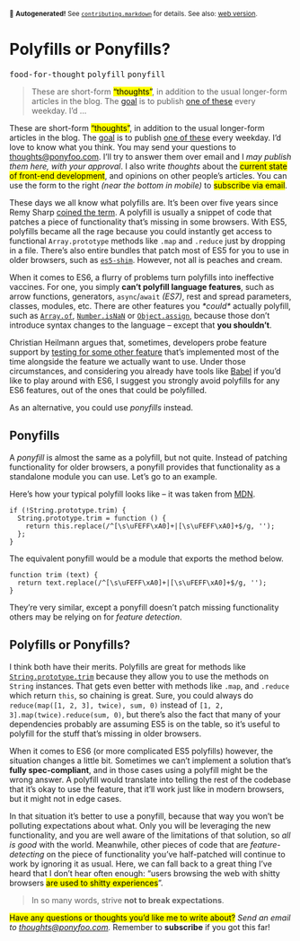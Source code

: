 <sub>&#x1F6A8; <strong>Autogenerated!</strong> See <a href="https://github.com/ponyfoo/articles/tree/noindex/contributing.markdown"><code>contributing.markdown</code></a> for details. See also: <a href="https://ponyfoo.com/articles/polyfills-or-ponyfills">web version</a>.</sub>

<a href="https://ponyfoo.com/articles/polyfills-or-ponyfills"><div></div></a>

<h1>Polyfills or Ponyfills?</h1>

<p><kbd>food-for-thought</kbd> <kbd>polyfill</kbd> <kbd>ponyfill</kbd></p>

<blockquote><p>These are short-form <mark class="md-mark">&#x201C;thoughts&#x201D;</mark>, in addition to the usual longer-form articles in the blog. The <a href="https://ponyfoo.com/articles/food-for-thought-begins">goal</a> is to publish <a href="https://ponyfoo.com/articles/tagged/food-for-thought">one of these</a> every weekday. I&#x2019;d &#x2026;</p></blockquote>

<div><p>These are short-form <mark class="md-mark">&#x201C;thoughts&#x201D;</mark>, in addition to the usual longer-form articles in the blog. The <a href="https://ponyfoo.com/articles/food-for-thought-begins">goal</a> is to publish <a href="https://ponyfoo.com/articles/tagged/food-for-thought">one of these</a> every weekday. I&#x2019;d love to know what you think. You may send your questions to <a href="mailto:thoughts@ponyfoo.com">thoughts@ponyfoo.com</a>. I&#x2019;ll try to answer them over email and I <em>may publish them here, with your approval</em>. I also write <em>thoughts</em> about the <mark class="md-mark">current state of front-end development</mark>, and opinions on other people&#x2019;s articles. You can use the form to the right <em>(near the bottom in mobile)</em> to <mark class="md-mark">subscribe via email</mark>.</p></div>

<div></div>

<div><p>These days we all know what polyfills are. It&#x2019;s been over five years since Remy Sharp <a href="https://plus.google.com/+PaulIrish/posts/4okUyAE1qQH" target="_blank">coined the term</a>. A polyfill is usually a snippet of code that patches a piece of functionality that&#x2019;s missing in some browsers. With ES5, polyfills became all the rage because you could instantly get access to functional <code class="md-code md-code-inline">Array.prototype</code> methods like <code class="md-code md-code-inline">.map</code> and <code class="md-code md-code-inline">.reduce</code> just by dropping in a file. There&#x2019;s also entire bundles that patch most of ES5 for you to use in older browsers, such as <a href="https://github.com/es-shims/es5-shim" target="_blank"><code class="md-code md-code-inline">es5-shim</code></a>. However, not all is peaches and cream.</p> <p>When it comes to ES6, a flurry of problems turn polyfills into ineffective vaccines. For one, you simply <strong>can&#x2019;t polyfill language features</strong>, such as arrow functions, generators, <code class="md-code md-code-inline">async</code>/<code class="md-code md-code-inline">await</code> <em>(ES7)</em>, rest and spread parameters, classes, modules, etc. There are other features you <em>*could*</em> actually polyfill, such as <a href="https://developer.mozilla.org/en-US/docs/Web/JavaScript/Reference/Global_Objects/Array/of" target="_blank"><code class="md-code md-code-inline">Array.of</code></a>, <a href="https://developer.mozilla.org/en-US/docs/Web/JavaScript/Reference/Global_Objects/Number/isNaN" target="_blank"><code class="md-code md-code-inline">Number.isNaN</code></a> or <a href="https://developer.mozilla.org/en/docs/Web/JavaScript/Reference/Global_Objects/Object/assign" target="_blank"><code class="md-code md-code-inline">Object.assign</code></a>, because those don&#x2019;t introduce syntax changes to the language &#x2013; except that <strong>you shouldn&#x2019;t</strong>.</p></div>

<div><p>Christian Heilmann argues that, sometimes, developers probe feature support by <a href="http://christianheilmann.com/2015/08/17/how-about-we-make-es6-the-new-baseline/" target="_blank" aria-label="&apos;How About We Make ES6 the New Baseline?&apos; asks @codepo8">testing for some other feature</a> that&#x2019;s implemented most of the time alongside the feature we actually want to use. Under those circumstances, and considering you already have tools like <a href="https://github.com/babel/babel" target="_blank" aria-label="babel/babel on GitHub">Babel</a> if you&#x2019;d like to play around with ES6, I suggest you strongly avoid polyfills for any ES6 features, out of the ones that could be polyfilled.</p> <p>As an alternative, you could use <em>ponyfills</em> instead.</p> <h2 id="ponyfills">Ponyfills</h2> <p>A <em>ponyfill</em> is almost the same as a polyfill, but not quite. Instead of patching functionality for older browsers, a ponyfill provides that functionality as a standalone module you can use. Let&#x2019;s go to an example.</p> <p>Here&#x2019;s how your typical polyfill looks like &#x2013; it was taken from <a href="https://developer.mozilla.org/en/docs/Web/JavaScript/Reference/Global_Objects/String/trim" target="_blank" aria-label="String.prototype.trim() &#x2013; MDN">MDN</a>.</p> <pre class="md-code-block"><code class="md-code md-lang-javascript"><span class="md-code-keyword">if</span> (!<span class="md-code-built_in">String</span>.prototype.trim) {
  <span class="md-code-built_in">String</span>.prototype.trim = <span class="md-code-function"><span class="md-code-keyword">function</span> <span class="md-code-params">()</span> </span>{
    <span class="md-code-keyword">return</span> <span class="md-code-keyword">this</span>.replace(<span class="md-code-regexp">/^[\s\uFEFF\xA0]+|[\s\uFEFF\xA0]+$/g</span>, <span class="md-code-string">&apos;&apos;</span>);
  };
}
</code></pre> <p>The equivalent ponyfill would be a module that exports the method below.</p> <pre class="md-code-block"><code class="md-code md-lang-javascript"><span class="md-code-function"><span class="md-code-keyword">function</span> <span class="md-code-title">trim</span> <span class="md-code-params">(text)</span> </span>{
  <span class="md-code-keyword">return</span> text.replace(<span class="md-code-regexp">/^[\s\uFEFF\xA0]+|[\s\uFEFF\xA0]+$/g</span>, <span class="md-code-string">&apos;&apos;</span>);
}
</code></pre> <p>They&#x2019;re very similar, except a ponyfill doesn&#x2019;t patch missing functionality others may be relying on for <em>feature detection</em>.</p> <h2 id="polyfills-or-ponyfills">Polyfills or Ponyfills?</h2> <p>I think both have their merits. Polyfills are great for methods like <a href="https://developer.mozilla.org/en/docs/Web/JavaScript/Reference/Global_Objects/String/trim" target="_blank" aria-label="String.prototype.trim() &#x2013; MDN"><code class="md-code md-code-inline">String.prototype.trim</code></a> because they allow you to use the methods on <code class="md-code md-code-inline">String</code> instances. That gets even better with methods like <code class="md-code md-code-inline">.map</code>, and <code class="md-code md-code-inline">.reduce</code> which return <code class="md-code md-code-inline">this</code>, so chaining is great. Sure, you could always do <code class="md-code md-code-inline">reduce(map([1, 2, 3], twice), sum, 0)</code> instead of <code class="md-code md-code-inline">[1, 2, 3].map(twice).reduce(sum, 0)</code>, but there&#x2019;s also the fact that many of your dependencies probably are assuming ES5 is on the table, so it&#x2019;s useful to polyfill for the stuff that&#x2019;s missing in older browsers.</p> <p>When it comes to ES6 (or more complicated ES5 polyfills) however, the situation changes a little bit. Sometimes we can&#x2019;t implement a solution that&#x2019;s <strong>fully spec-compliant</strong>, and in those cases using a polyfill might be the wrong answer. A polyfill would translate into telling the rest of the codebase that it&#x2019;s okay to use the feature, that it&#x2019;ll work just like in modern browsers, but it might not in edge cases.</p> <p>In that situation it&#x2019;s better to use a ponyfill, because that way you won&#x2019;t be polluting expectations about what. Only you will be leveraging the new functionality, and you are well aware of the limitations of that solution, so <em>all is good</em> with the world. Meanwhile, other pieces of code that are <em>feature-detecting</em> on the piece of functionality you&#x2019;ve half-patched will continue to work by ignoring it as usual. Here, we can fall back to a great thing I&#x2019;ve heard that I don&#x2019;t hear often enough: &#x201C;users browsing the web with shitty browsers <mark class="md-mark">are used to shitty experiences</mark>&#x201D;.</p> <blockquote> <p>In so many words, strive <strong>not to break expectations</strong>.</p> </blockquote> <p><mark class="md-mark">Have any questions or thoughts you&#x2019;d like me to write about?</mark> <em>Send an email to <a href="mailto:thoughts@ponyfoo.com" aria-label="Send me your questions and feedback!">thoughts@ponyfoo.com</a>.</em> Remember to <strong>subscribe</strong> if you got this far!</p></div>
